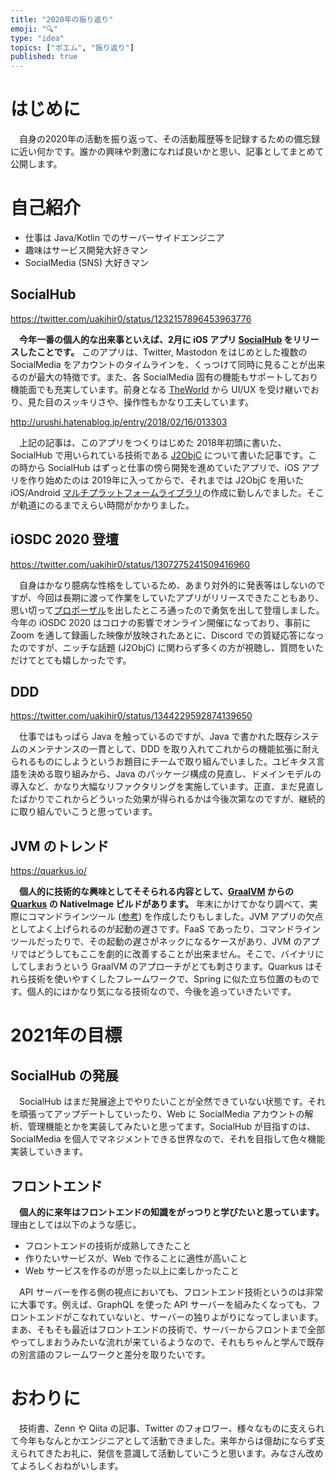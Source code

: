 ```yaml
---
title: "2020年の振り返り"
emoji: "🔍"
type: "idea"
topics: ["ポエム", "振り返り"]
published: true
---
```


# はじめに

　自身の2020年の活動を振り返って、その活動履歴等を記録するための備忘録に近い何かです。誰かの興味や刺激になれば良いかと思い、記事としてまとめて公開します。

# 自己紹介

* 仕事は Java/Kotlin でのサーバーサイドエンジニア
* 趣味はサービス開発大好きマン
* SocialMedia (SNS) 大好きマン

## SocialHub 

https://twitter.com/uakihir0/status/1232157896453963776

　**今年一番の個人的な出来事といえば、2月に iOS アプリ [SocialHub](https://uakihir0.github.io/socialhub/) をリリースしたことです。** このアプリは、Twitter, Mastodon をはじめとした複数の SocialMedia をアカウントのタイムラインを、くっつけて同時に見ることが出来るのが最大の特徴です。また、各 SocialMedia 固有の機能もサポートしており機能面でも充実しています。前身となる [TheWorld](https://apps.apple.com/jp/app/theworld-for-twitter/id548994749) から UI/UX を受け継いでおり、見た目のスッキリさや、操作性もかなり工夫しています。

http://urushi.hatenablog.jp/entry/2018/02/16/013303

　上記の記事は、このアプリをつくりはじめた 2018年初頭に書いた、SocialHub で用いられている技術である [J2ObjC](https://developers.google.com/j2objc) について書いた記事です。この時から SocialHub はずっと仕事の傍ら開発を進めていたアプリで、iOS アプリを作り始めたのは 2019年に入ってからで、それまでは J2ObjC を用いた iOS/Android [マルチプラットフォームライブラリ](https://github.com/uakihir0/SocialHub)の作成に勤しんでました。そこが軌道にのるまでえらい時間がかかりました。


## iOSDC 2020 登壇

https://twitter.com/uakihir0/status/1307275241509416960

　自身はかなり臆病な性格をしているため、あまり対外的に発表等はしないのですが、今回は長期に渡って作業をしていたアプリがリリースできたこともあり、思い切って[プロポーザル](https://fortee.jp/iosdc-japan-2020/proposal/a94bc318-9ba2-4c22-8e32-6be8fdcb8716)を出したところ通ったので勇気を出して登壇しました。今年の iOSDC 2020 はコロナの影響でオンライン開催になっており、事前に Zoom を通して録画した映像が放映されたあとに、Discord での質疑応答になったのですが、ニッチな話題 (J2ObjC) に関わらず多くの方が視聴し、質問をいただけてとても嬉しかったです。

## DDD

https://twitter.com/uakihir0/status/1344229592874139650

　仕事ではもっぱら Java を触っているのですが、Java で書かれた既存システムのメンテナンスの一貫として、DDD を取り入れてこれからの機能拡張に耐えられるものにしようというお題目にチームで取り組んでいました。ユビキタス言語を決める取り組みから、Java のパッケージ構成の見直し、ドメインモデルの導入など、かなり大幅なリファクタリングを実施しています。正直、まだ見直したばかりでこれからどういった効果が得られるかは今後次第なのですが、継続的に取り組んでいこうと思っています。

## JVM のトレンド

https://quarkus.io/

　**個人的に技術的な興味としてそそられる内容として、[GraalVM](https://www.graalvm.org/) からの [Quarkus](https://quarkus.io/) の NativeImage ビルドがあります。** 年末にかけてかなり調べて、実際にコマンドラインツール ([参考](https://quarkus.io/guides/picocli)) を作成したりもしました。JVM アプリの欠点としてよく上げられるのが起動の遅さです。FaaS であったり、コマンドラインツールだったりで、その起動の遅さがネックになるケースがあり、JVM のアプリではどうしてもここを劇的に改善することが出来ません。そこで、バイナリにしてしまおうという GraalVM のアプローチがとても刺さります。Quarkus はそれら技術を使いやすくしたフレームワークで、Spring に似た立ち位置のものです。個人的にはかなり気になる技術なので、今後を追っていきたいです。


# 2021年の目標

## SocialHub の発展

　SocialHub はまだ発展途上でやりたいことが全然できていない状態です。それを頑張ってアップデートしていったり、Web に SocialMedia アカウントの解析、管理機能とかを実装してみたいと思ってます。SocialHub が目指すのは、SocialMedia を個人でマネジメントできる世界なので、それを目指して色々機能実装していきます。

## フロントエンド

　**個人的に来年はフロントエンドの知識をがっつりと学びたいと思っています。** 理由としては以下のような感じ。

* フロントエンドの技術が成熟してきたこと
* 作りたいサービスが、Web で作ることに適性が高いこと
* Web サービスを作るのが思った以上に楽しかったこと

　API サーバーを作る側の視点においても、フロントエンド技術というのは非常に大事です。例えば、GraphQL を使った API サーバーを組みたくなっても、フロントエンドがこなれていないと、サーバーの独りよがりになってしまいます。まあ、そもそも最近はフロントエンドの技術で、サーバーからフロントまで全部やってしまおうみたいな流れが来ているようなので、それもちゃんと学んで既存の別言語のフレームワークと差分を取りたいです。

# おわりに

　技術書、Zenn や Qiita の記事、Twitter のフォロワー、様々なものに支えられて今年もなんとかエンジニアとして活動できました。来年からは億劫にならず支えられてきたお礼に、発信を意識して活動していこうと思います。みなさん改めてよろしくおねがいします。